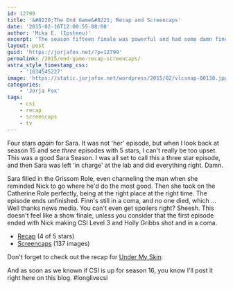 ```yaml
---
id: 12799
title: '&#8220;The End Game&#8221; Recap and Screencaps'
date: '2015-02-16T12:00:55-08:00'
author: 'Mika E. (Ipstenu)'
excerpt: 'The season fifteen finale was powerful and had some damn fine Jorja moments.'
layout: post
guid: 'https://jorjafox.net/?p=12799'
permalink: /2015/end-game-recap-screencaps/
astra_style_timestamp_css:
    - '1634545227'
image: 'https://static.jorjafox.net/wordpress/2015/02/vlcsnap-00138.jpg'
categories:
    - 'Jorja Fox'
tags:
    - csi
    - recap
    - screencaps
    - tv
---
```


Four stars <em>again</em> for Sara. It was not 'her' episode, but when I look back at season 15 and see <em>three</em> episodes with 5 stars, I can't really be too upset. This was a good Sara Season. I was all set to call this a three star episode, and then Sara was left 'in charge' at the lab and did everything right. Damn.

Sara filled in the Grissom Role, even channeling the man when she reminded Nick to go where he'd do the most good. Then she took on the Catherine Role perfectly, being at the right place at the right time. The episode ends unfinished. Finn's still in a coma, and no one died, which ... Well thanks news media. You can't even get spoilers right? Sheesh. This doesn't feel like a show finale, unless you consider that the first episode ended with Nick making CSI Level 3 and Holly Gribbs shot and in a coma.
<ul>
 	<li><a href="https://jorjafox.net/wiki/The_End_Game">Recap</a> (4 of 5 stars)</li>
 	<li><a href="https://jorjafox.net/gallery/tv/csi/season15/18-endgame/">Screencaps</a> (137 images)</li>
</ul>
Don't forget to check out the recap for <a href="https://jorjafox.net/2015/under-my-skin-recap/">Under My Skin</a>.

And as soon as we known if CSI is up for season 16, you know I'll post it right here on this blog. #longlivecsi